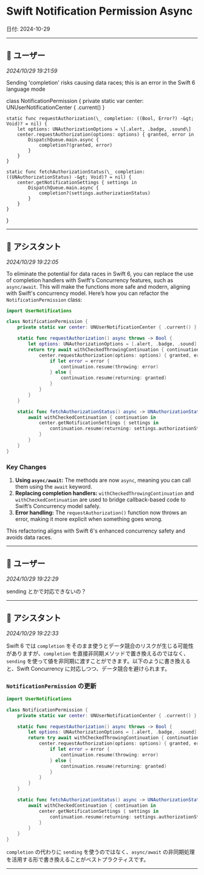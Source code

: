 # Swift Notification Permission Async

日付: 2024-10-29

---

## 👤 ユーザー
*2024/10/29 19:21:59*

Sending 'completion' risks causing data races; this is an error in the Swift 6 language mode

class NotificationPermission {
    private static var center: UNUserNotificationCenter { .current() }

    static func requestAuthorization(\_ completion: ((Bool, Error?) -&gt; Void)? = nil) {
        let options: UNAuthorizationOptions = \[.alert, .badge, .sound\]
        center.requestAuthorization(options: options) { granted, error in
            DispatchQueue.main.async {
                completion?(granted, error)
            }
        }
    }

    static func fetchAuthorizationStatus(\_ completion: ((UNAuthorizationStatus) -&gt; Void)? = nil) {
        center.getNotificationSettings { settings in
            DispatchQueue.main.async {
                completion?(settings.authorizationStatus)
            }
        }
    }
}

---

## 🤖 アシスタント
*2024/10/29 19:22:05*

To eliminate the potential for data races in Swift 6, you can replace the use of completion handlers with Swift's Concurrency features, such as `async/await`. This will make the functions more safe and modern, aligning with Swift's concurrency model. Here’s how you can refactor the `NotificationPermission` class:

```swift
import UserNotifications

class NotificationPermission {
    private static var center: UNUserNotificationCenter { .current() }

    static func requestAuthorization() async throws -> Bool {
        let options: UNAuthorizationOptions = [.alert, .badge, .sound]
        return try await withCheckedThrowingContinuation { continuation in
            center.requestAuthorization(options: options) { granted, error in
                if let error = error {
                    continuation.resume(throwing: error)
                } else {
                    continuation.resume(returning: granted)
                }
            }
        }
    }

    static func fetchAuthorizationStatus() async -> UNAuthorizationStatus {
        await withCheckedContinuation { continuation in
            center.getNotificationSettings { settings in
                continuation.resume(returning: settings.authorizationStatus)
            }
        }
    }
}
```

### Key Changes
1. **Using `async/await`:** The methods are now `async`, meaning you can call them using the `await` keyword.
2. **Replacing completion handlers:** `withCheckedThrowingContinuation` and `withCheckedContinuation` are used to bridge callback-based code to Swift’s Concurrency model safely.
3. **Error handling:** The `requestAuthorization()` function now throws an error, making it more explicit when something goes wrong.

This refactoring aligns with Swift 6's enhanced concurrency safety and avoids data races.

---

## 👤 ユーザー
*2024/10/29 19:22:29*

sending とかで対応できないの？

---

## 🤖 アシスタント
*2024/10/29 19:22:33*

Swift 6 では `completion` をそのまま使うとデータ競合のリスクが生じる可能性がありますが、`completion` を直接非同期メソッドで置き換えるのではなく、`sending` を使って値を非同期に渡すことができます。以下のように書き換えると、Swift Concurrency に対応しつつ、データ競合を避けられます。

### `NotificationPermission` の更新
```swift
import UserNotifications

class NotificationPermission {
    private static var center: UNUserNotificationCenter { .current() }

    static func requestAuthorization() async throws -> Bool {
        let options: UNAuthorizationOptions = [.alert, .badge, .sound]
        return try await withCheckedThrowingContinuation { continuation in
            center.requestAuthorization(options: options) { granted, error in
                if let error = error {
                    continuation.resume(throwing: error)
                } else {
                    continuation.resume(returning: granted)
                }
            }
        }
    }

    static func fetchAuthorizationStatus() async -> UNAuthorizationStatus {
        await withCheckedContinuation { continuation in
            center.getNotificationSettings { settings in
                continuation.resume(returning: settings.authorizationStatus)
            }
        }
    }
}
```

`completion` の代わりに `sending` を使うのではなく、`async/await` の非同期処理を活用する形で書き換えることがベストプラクティスです。

---
